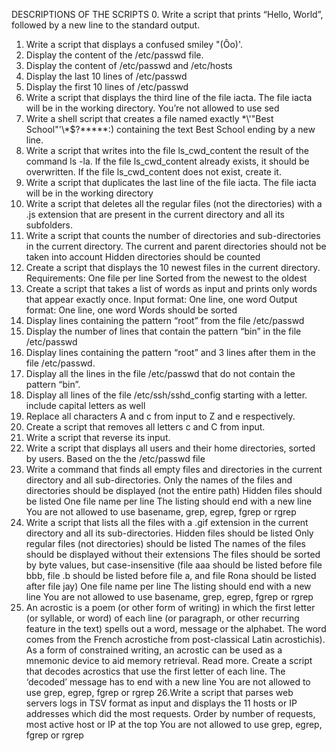 DESCRIPTIONS OF THE SCRIPTS
0. Write a script that prints “Hello, World”, followed by a new line to the standard output. 
1. Write a script that displays a confused smiley "(Ôo)'.
2. Display the content of the /etc/passwd file.
3. Display the content of /etc/passwd and /etc/hosts
4. Display the last 10 lines of /etc/passwd
5. Display the first 10 lines of /etc/passwd
6. Write a script that displays the third line of the file iacta. The file iacta will be in the working directory. You’re not allowed to use sed
7. Write a shell script that creates a file named exactly \*\\'"Best School"\'\\*$\?\*\*\*\*\*:) containing the text Best School ending by a new line.
8. Write a script that writes into the file ls\_cwd\_content the result of the command ls -la. If the file ls\_cwd\_content already exists, it should be overwritten. If the file ls\_cwd\_content does not exist, create it.
9. Write a script that duplicates the last line of the file iacta. The file iacta will be in the working directory
10. Write a script that deletes all the regular files (not the directories) with a .js extension that are present in the current directory and all its subfolders.
11. Write a script that counts the number of directories and sub-directories in the current directory.
The current and parent directories should not be taken into account
Hidden directories should be counted
12. Create a script that displays the 10 newest files in the current directory.
Requirements:
One file per line
Sorted from the newest to the oldest
13. Create a script that takes a list of words as input and prints only words that appear exactly once.
Input format: One line, one word
Output format: One line, one word
Words should be sorted
14. Display lines containing the pattern “root” from the file /etc/passwd
15. Display the number of lines that contain the pattern “bin” in the file /etc/passwd
16. Display lines containing the pattern “root” and 3 lines after them in the file /etc/passwd.
17. Display all the lines in the file /etc/passwd that do not contain the pattern “bin”.
18. Display all lines of the file /etc/ssh/sshd\_config starting with a letter. include capital letters as well
19. Replace all characters A and c from input to Z and e respectively.
20. Create a script that removes all letters c and C from input.
21. Write a script that reverse its input.
22. Write a script that displays all users and their home directories, sorted by users.
Based on the the /etc/passwd file
23. Write a command that finds all empty files and directories in the current directory and all sub-directories.
Only the names of the files and directories should be displayed (not the entire path)
Hidden files should be listed
One file name per line
The listing should end with a new line
You are not allowed to use basename, grep, egrep, fgrep or rgrep
24. Write a script that lists all the files with a .gif extension in the current directory and all its sub-directories.
Hidden files should be listed
Only regular files (not directories) should be listed
The names of the files should be displayed without their extensions
The files should be sorted by byte values, but case-insensitive (file aaa should be listed before file bbb, file .b should be listed before file a, and file Rona should be listed after file jay)
One file name per line
The listing should end with a new line
You are not allowed to use basename, grep, egrep, fgrep or rgrep
25. An acrostic is a poem (or other form of writing) in which the first letter (or syllable, or word) of each line (or paragraph, or other recurring feature in the text) spells out a word, message or the alphabet. The word comes from the French acrostiche from post-classical Latin acrostichis). As a form of constrained writing, an acrostic can be used as a mnemonic device to aid memory retrieval. Read more.
Create a script that decodes acrostics that use the first letter of each line.
The ‘decoded’ message has to end with a new line
You are not allowed to use grep, egrep, fgrep or rgrep
26.Write a script that parses web servers logs in TSV format as input and displays the 11 hosts or IP addresses which did the most requests.
Order by number of requests, most active host or IP at the top
You are not allowed to use grep, egrep, fgrep or rgrep
